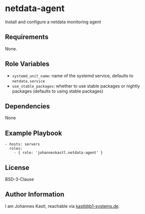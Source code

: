 netdata-agent
=========

Install and configure a netdata monitoring agent

Requirements
------------

None.

Role Variables
--------------

- `systemd_unit_name`: name of the systemd service, defaults to `netdata.service`
- `use_stable_packages`: whether to use stable packages or nightly packages (defaults to using stable packages)

Dependencies
------------

None

Example Playbook
----------------

    - hosts: servers
      roles:
        - { role: 'johanneskastl.netdata-agent' }

License
-------

BSD-3-Clause

Author Information
------------------

I am Johannes Kastl, reachable via kastl@b1-systems.de.
